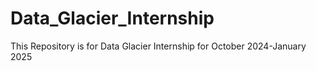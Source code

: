 # Data_Glacier_Internship
This Repository is for Data Glacier Internship for October 2024-January 2025
